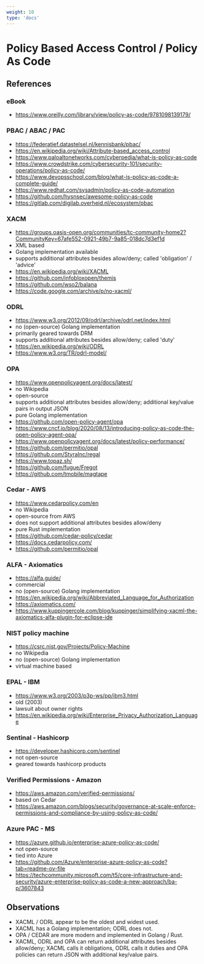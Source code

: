 ```yaml
---
weight: 10
type: 'docs'
---
```


# Policy Based Access Control / Policy As Code

## References

### eBook
- https://www.oreilly.com/library/view/policy-as-code/9781098139179/


### PBAC / ABAC / PAC
- https://federatief.datastelsel.nl/kennisbank/pbac/
- https://en.wikipedia.org/wiki/Attribute-based_access_control
- https://www.paloaltonetworks.com/cyberpedia/what-is-policy-as-code
- https://www.crowdstrike.com/cybersecurity-101/security-operations/policy-as-code/
- https://www.devopsschool.com/blog/what-is-policy-as-code-a-complete-guide/
- https://www.redhat.com/sysadmin/policy-as-code-automation
- https://github.com/hysnsec/awesome-policy-as-code
- https://gitlab.com/digilab.overheid.nl/ecosystem/pbac


### XACM
- https://groups.oasis-open.org/communities/tc-community-home2?CommunityKey=67afe552-0921-49b7-9a85-018dc7d3ef1d
- XML based
- Golang implementation available
- supports additional attributes besides allow/deny; called 'obligation' / 'advice'
- https://en.wikipedia.org/wiki/XACML
- https://github.com/infobloxopen/themis
- https://github.com/wso2/balana
- https://code.google.com/archive/p/no-xacml/


### ODRL
- https://www.w3.org/2012/09/odrl/archive/odrl.net/index.html
- no (open-source) Golang implementation
- primarily geared towards DRM
- supports additional attributes besides allow/deny; called 'duty'
- https://en.wikipedia.org/wiki/ODRL
- https://www.w3.org/TR/odrl-model/


### OPA
- https://www.openpolicyagent.org/docs/latest/
- no Wikipedia
- open-source
- supports additional attributes besides allow/deny; additional key/value pairs in output JSON
- pure Golang implementation
- https://github.com/open-policy-agent/opa
- https://www.cncf.io/blog/2020/08/13/introducing-policy-as-code-the-open-policy-agent-opa/
- https://www.openpolicyagent.org/docs/latest/policy-performance/
- https://github.com/permitio/opal
- https://github.com/StyraInc/regal
- https://www.topaz.sh/
- https://github.com/fugue/Fregot
- https://github.com/tmobile/magtape


### Cedar - AWS
- https://www.cedarpolicy.com/en
- no Wikipedia
- open-source from AWS
- does not support additional attributes besides allow/deny
- pure Rust implementation
- https://github.com/cedar-policy/cedar
- https://docs.cedarpolicy.com/
- https://github.com/permitio/opal


### ALFA - Axiomatics
- https://alfa.guide/
- commercial
- no (open-source) Golang implementation
- https://en.wikipedia.org/wiki/Abbreviated_Language_for_Authorization
- https://axiomatics.com/
- https://www.kuppingercole.com/blog/kuppinger/simplifying-xacml-the-axiomatics-alfa-plugin-for-eclipse-ide


### NIST policy machine
- https://csrc.nist.gov/Projects/Policy-Machine
- no Wikipedia
- no (open-source) Golang implementation
- virtual machine based


### EPAL - IBM
- https://www.w3.org/2003/p3p-ws/pp/ibm3.html
- old (2003)
- lawsuit about owner rights
- https://en.wikipedia.org/wiki/Enterprise_Privacy_Authorization_Language


### Sentinal - Hashicorp
- https://developer.hashicorp.com/sentinel
- not open-source
- geared towards hashicorp products


### Verified Permissions - Amazon
- https://aws.amazon.com/verified-permissions/
- based on Cedar 
- https://aws.amazon.com/blogs/security/governance-at-scale-enforce-permissions-and-compliance-by-using-policy-as-code/


### Azure PAC - MS
- https://azure.github.io/enterprise-azure-policy-as-code/
- not open-source
- tied into Azure
- https://github.com/Azure/enterprise-azure-policy-as-code?tab=readme-ov-file
- https://techcommunity.microsoft.com/t5/core-infrastructure-and-security/azure-enterprise-policy-as-code-a-new-approach/ba-p/3607843


## Observations
- XACML / ODRL appear to be the oldest and widest used.
- XACML has a Golang implementation; ODRL does not.
- OPA / CEDAR are more modern and implemented in Golang / Rust.
- XACML, ODRL and OPA can return additional attributes besides allow/deny; XACML calls it obligations, ODRL calls it duties and OPA policies can return JSON with additional key/value pairs.
